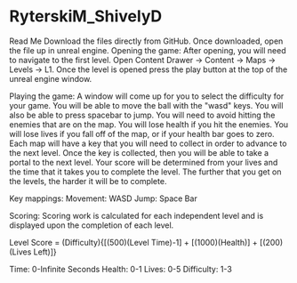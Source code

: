 # RyterskiM_ShivelyD

Read Me
Download the files directly from GitHub. Once downloaded, open the file up in unreal engine.
Opening the game:
After opening, you will need to navigate to the first level. Open Content Drawer -> Content -> Maps -> Levels -> L1. Once the level is opened press the play button at the top of the unreal engine window.

Playing the game:
A window will come up for you to select the difficulty for your game. You will be able to move the ball with the "wasd" keys. You will also be able to press spacebar to jump. You will need to avoid hitting the enemies that are on the map. You will lose health if you hit the enemies. You will lose lives if you fall off of the map, or if your health bar goes to zero. Each map will have a key that you will need to collect in order to advance to the next level. Once the key is collected, then you will be able to take a portal to the next level. Your score will be determined from your lives and the time that it takes you to complete the level. The further that you get on the levels, the harder it will be to complete.

Key mappings:
Movement: WASD
Jump: Space Bar

Scoring:
Scoring work is calculated for each independent level and is displayed upon the completion of each level.

Level Score = (Difficulty){[(500)(Level Time)-1] + [(1000)(Health)] + [(200)(Lives Left)]}

Time: 0-Infinite Seconds
Health: 0-1
Lives: 0-5
Difficulty: 1-3

